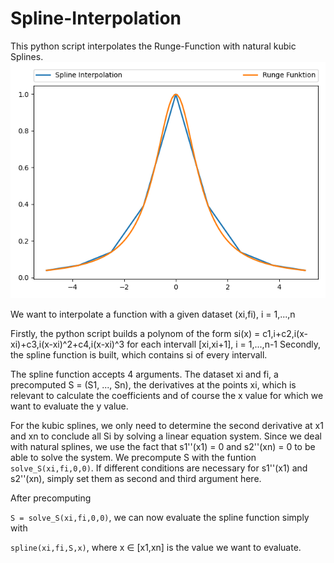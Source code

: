 # Spline-Interpolation
This python script interpolates the Runge-Function with natural kubic Splines.
![alt text](https://github.com/nokitoino/Spline-Interpolation/blob/main/myplot.png "n=9 datasets")

We want to interpolate a function with a given dataset (xi,fi), i = 1,...,n

Firstly, the python script builds a polynom of the form si(x) = c1,i+c2,i(x-xi)+c3,i(x-xi)^2+c4,i(x-xi)^3 for each intervall [xi,xi+1], i = 1,...,n-1
Secondly, the spline function is built, which contains si of every intervall.


The spline function accepts 4 arguments.
The dataset xi and fi, a precomputed S = (S1, ..., Sn), the derivatives at the points xi, which is relevant to calculate the coefficients and of course the x value for which we want to evaluate the y value.

For the kubic splines, we only need to determine the second derivative at x1 and xn to conclude all Si by solving a linear equation system.
Since we deal with natural splines, we use the fact that s1''(x1) = 0 and s2''(xn) = 0 to be able to solve the system.
We precompute S with the funtion ```solve_S(xi,fi,0,0)```.
If different conditions are necessary for s1''(x1) and s2''(xn), simply set them as second and third argument here.

After precomputing 

```S = solve_S(xi,fi,0,0)```,
we can now evaluate the spline function simply with

```spline(xi,fi,S,x)```,
where x ∈ [x1,xn] is the value we want to evaluate.


